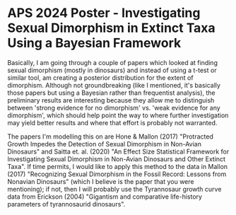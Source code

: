 # APS 2024 Poster - Investigating Sexual Dimorphism in Extinct Taxa Using a Bayesian Framework

Basically, I am going through a couple of papers which looked at finding sexual dimorphism (mostly in dinosaurs) and instead of using a t-test or similar tool, am creating a posterior distribution for the extent of dimorphism. Although not groundbreaking (like I mentioned, it's basically those papers but using a Bayesian rather than frequentist analysis), the preliminary results are interesting because they allow me to distinguish between 'strong evidence for no dimorphism' vs. 'weak evidence for any dimorphism', which should help point the way to where further investigation may yield better results and where that effort is probably not warranted.

The papers I'm modelling this on are Hone & Mallon (2017) "Protracted Growth Impedes the Detection of Sexual Dimorphism in Non-Avian Dinosaurs" and Saitta et. al. (2020) "An Effect Size Statistical Framework for Investigating Sexual Dimorphism in Non-Avian Dinosaurs and Other Extinct Taxa". If time permits, I would like to apply this method to the data in Mallon (2017) "Recognizing Sexual Dimorphism in the Fossil Record: Lessons from Nonavian Dinosaurs" (which I believe is the paper that you were mentioning); if not, then I will probably use the Tyrannosaur growth curve data from Erickson (2004) "Gigantism and comparative life-history parameters of tyrannosaurid dinosaurs".
